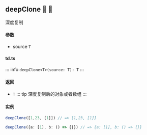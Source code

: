 ## deepClone :tada: :100: 
深度复制
#### 参数 
- source `T`  
#### td.ts
::: info
`deepClone<T>(source: T): T`
:::
#### 返回 
- `T` 
::: tip
深度复制后的对象或者数组
:::
#### 实例 
```ts
deepClone([1,23, [1]]) // => [1,23, [1]]
```
```ts
deepClone({a: [1], b: () => {}}) // => {a: [1], b: () => {}}
```
